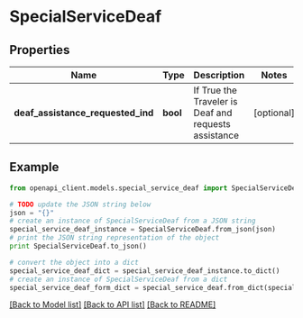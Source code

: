 # SpecialServiceDeaf


## Properties
Name | Type | Description | Notes
------------ | ------------- | ------------- | -------------
**deaf_assistance_requested_ind** | **bool** | If True the Traveler is Deaf and requests assistance | [optional] 

## Example

```python
from openapi_client.models.special_service_deaf import SpecialServiceDeaf

# TODO update the JSON string below
json = "{}"
# create an instance of SpecialServiceDeaf from a JSON string
special_service_deaf_instance = SpecialServiceDeaf.from_json(json)
# print the JSON string representation of the object
print SpecialServiceDeaf.to_json()

# convert the object into a dict
special_service_deaf_dict = special_service_deaf_instance.to_dict()
# create an instance of SpecialServiceDeaf from a dict
special_service_deaf_form_dict = special_service_deaf.from_dict(special_service_deaf_dict)
```
[[Back to Model list]](../README.md#documentation-for-models) [[Back to API list]](../README.md#documentation-for-api-endpoints) [[Back to README]](../README.md)



